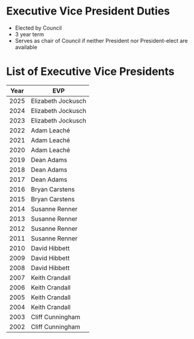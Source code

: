 Executive Vice President Duties
===================================

- Elected by Council
- 3 year term
- Serves as chair of Council if neither President nor President-elect are available

List of Executive Vice Presidents
===================================

Year | EVP
-----|-----
2025 | Elizabeth Jockusch
2024 | Elizabeth Jockusch
2023 | Elizabeth Jockusch
2022 | Adam Leaché
2021 | Adam Leaché
2020 | Adam Leaché
2019 | Dean Adams    
2018 | Dean Adams
2017 | Dean Adams
2016 | Bryan Carstens
2015 | Bryan Carstens
2014 | Susanne Renner
2013 | Susanne Renner
2012 | Susanne Renner
2011 | Susanne Renner
2010 | David Hibbett
2009 | David Hibbett
2008 | David Hibbett
2007 | Keith Crandall
2006 | Keith Crandall
2005 | Keith Crandall
2004 | Keith Crandall
2003 | Cliff Cunningham
2002 | Cliff Cunningham
